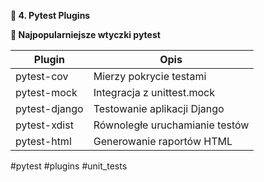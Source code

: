 
**📝 4. Pytest Plugins**

  

**🔹 Najpopularniejsze wtyczki pytest**

| Plugin         | Opis                          |
|---------------|--------------------------------|
| pytest-cov    | Mierzy pokrycie testami       |
| pytest-mock   | Integracja z unittest.mock    |
| pytest-django | Testowanie aplikacji Django  |
| pytest-xdist  | Równoległe uruchamianie testów |
| pytest-html   | Generowanie raportów HTML     |
#pytest #plugins #unit_tests 